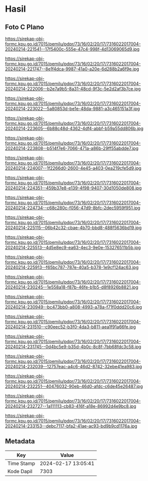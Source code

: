 # Hasil

## Foto C Plano

https://sirekap-obj-formc.kpu.go.id/7015/pemilu/pdpr/73/16/02/20/17/7316022017004-20240214-221541--17f5400c-555e-47c4-998f-4d13069065d9.jpg

https://sirekap-obj-formc.kpu.go.id/7015/pemilu/pdpr/73/16/02/20/17/7316022017004-20240214-221747--8e1f4dca-9987-41a0-a20e-6d288b2a6f9e.jpg

https://sirekap-obj-formc.kpu.go.id/7015/pemilu/pdpr/73/16/02/20/17/7316022017004-20240214-222006--b2e7a9b5-8a31-48cd-9f3c-5e2d2af3b7ce.jpg

https://sirekap-obj-formc.kpu.go.id/7015/pemilu/pdpr/73/16/02/20/17/7316022017004-20240214-223022--5a80853d-be1e-48da-9881-a3c465151a3f.jpg

https://sirekap-obj-formc.kpu.go.id/7015/pemilu/pdpr/73/16/02/20/17/7316022017004-20240214-223605--6b88c48d-4362-4df4-abbf-b59a55dd806b.jpg

https://sirekap-obj-formc.kpu.go.id/7015/pemilu/pdpr/73/16/02/20/17/7316022017004-20240214-223808--b514f7e6-7066-471a-a86b-29ff55abdde7.jpg

https://sirekap-obj-formc.kpu.go.id/7015/pemilu/pdpr/73/16/02/20/17/7316022017004-20240214-224007--1f2266d0-2600-4e45-a403-0ea219cfe5d9.jpg

https://sirekap-obj-formc.kpu.go.id/7015/pemilu/pdpr/73/16/02/20/17/7316022017004-20240214-224351--459b37e8-e139-4f98-9407-30d1050de808.jpg

https://sirekap-obj-formc.kpu.go.id/7015/pemilu/pdpr/73/16/02/20/17/7316022017004-20240214-224734--c68c280c-f056-47d9-8bfc-2dec5959f951.jpg

https://sirekap-obj-formc.kpu.go.id/7015/pemilu/pdpr/73/16/02/20/17/7316022017004-20240214-225115--06b42c32-cbae-4b70-bbd8-488f5636bd19.jpg

https://sirekap-obj-formc.kpu.go.id/7015/pemilu/pdpr/73/16/02/20/17/7316022017004-20240214-225513--4d5e8ec9-ea63-4ec3-9e0e-153276511b5b.jpg

https://sirekap-obj-formc.kpu.go.id/7015/pemilu/pdpr/73/16/02/20/17/7316022017004-20240214-225913--f65bc787-787e-40a5-b378-1e9cf124ac63.jpg

https://sirekap-obj-formc.kpu.go.id/7015/pemilu/pdpr/73/16/02/20/17/7316022017004-20240214-230245--1e558a18-f87b-46fe-b1b5-d8f8926b8821.jpg

https://sirekap-obj-formc.kpu.go.id/7015/pemilu/pdpr/73/16/02/20/17/7316022017004-20240214-230949--bc473bb0-a808-4993-a78a-f71f0ddd20c6.jpg

https://sirekap-obj-formc.kpu.go.id/7015/pemilu/pdpr/73/16/02/20/17/7316022017004-20240214-231510--c90eec52-b3f0-4da3-b811-aea1f91a66fe.jpg

https://sirekap-obj-formc.kpu.go.id/7015/pemilu/pdpr/73/16/02/20/17/7316022017004-20240214-231745--0d4bc5e9-b35d-4b0c-8c8f-7bb68fdc3c58.jpg

https://sirekap-obj-formc.kpu.go.id/7015/pemilu/pdpr/73/16/02/20/17/7316022017004-20240214-232039--12757eac-a4c6-46d2-8742-32ebe41ea983.jpg

https://sirekap-obj-formc.kpu.go.id/7015/pemilu/pdpr/73/16/02/20/17/7316022017004-20240214-232251--40476032-90eb-46d0-afdc-c6de45e26487.jpg

https://sirekap-obj-formc.kpu.go.id/7015/pemilu/pdpr/73/16/02/20/17/7316022017004-20240214-232727--1a111113-cb83-416f-a18e-86992d4e9bc8.jpg

https://sirekap-obj-formc.kpu.go.id/7015/pemilu/pdpr/73/16/02/20/17/7316022017004-20240214-233153--debc7117-bfa2-41ae-ac93-bd9b9cd1176a.jpg


## Metadata

| Key        | Value               |
| ---------- | ------------------- |
| Time Stamp | 2024-02-17 13:05:41 |
| Kode Dapil | 7303                |



